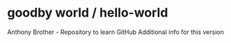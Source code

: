 # goodby world / hello-world
Anthony Brother - Repository to learn GitHub
Additional info for this version
